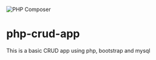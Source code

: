 ![PHP Composer](https://github.com/MilanMolnar/php-crud-app/workflows/PHP%20Composer/badge.svg)

# php-crud-app
This is a basic CRUD app using php, bootstrap and mysql

